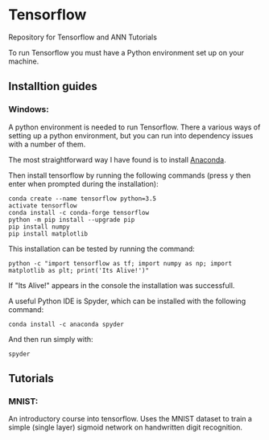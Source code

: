 # Tensorflow
Repository for Tensorflow and ANN Tutorials

To run Tensorflow you must have a Python environment set up on your machine.


## Installtion guides

### Windows:

A python environment is needed to run Tensorflow. There a various ways of setting up a python environment, but you can run into dependency issues with a number of them.

The most straightforward way I have found is to install [Anaconda](https://www.anaconda.com/download/).

Then install tensorflow by running the following commands (press y then enter when prompted during the installation):
```
conda create --name tensorflow python=3.5 
activate tensorflow
conda install -c conda-forge tensorflow
python -m pip install --upgrade pip
pip install numpy
pip install matplotlib
```
This installation can be tested by running the command:
```
python -c "import tensorflow as tf; import numpy as np; import matplotlib as plt; print('Its Alive!')"
```

If "Its Alive!" appears in the console the installation was successfull.


A useful Python IDE is Spyder, which can be installed with the following command:
```
conda install -c anaconda spyder
```
And then run simply with:
```
spyder
```




## Tutorials

### MNIST:
An introductory course into tensorflow. Uses the MNIST dataset to train a simple (single layer) sigmoid network on handwritten digit recognition.
